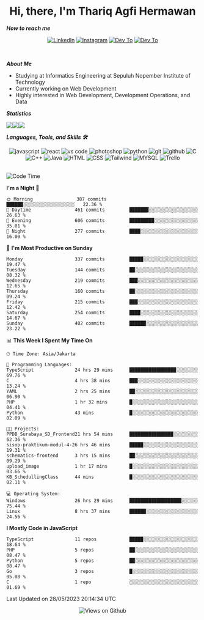 <div align="center">
  <h1>Hi, there, I'm Thariq Agfi Hermawan</h1>
</div>


***How to reach me***
<p align='center'>
   <a href="https://www.linkedin.com/in/thariqagfihermawan" target="_blank"><img src="https://img.shields.io/badge/LinkedIn-0077B5?style=for-the-badge&logo=linkedin&logoColor=white" alt="LinkedIn"></a>
   <a href="https://www.instagram.com/thoriqagfi" target="_blank"><img src="https://img.shields.io/badge/Instagram-E4405F?style=for-the-badge&logo=instagram&logoColor=white" alt="Instagram"></a>
   <a href="https://medium.com/@thoriq.aghfi60" target="_blank"><img src="https://img.shields.io/badge/Medium-12100E?style=for-the-badge&logo=medium&logoColor=white" alt="Dev To"></a>
   <a href="https://linktr.ee/thoriqagfi" target="_blank"><img src="https://img.shields.io/badge/linktree-1de9b6?style=for-the-badge&logo=linktree&logoColor=white" alt="Dev To"></a>
</p>

<br>

***About Me***
- Studying at Informatics Engineering at Sepuluh Nopember Institute of Technology
- Currently working on Web Development
- Highly interested in Web Development, Development Operations, and Data

***Statistics***

<!-- [![GitHub Streak](http://github-readme-streak-stats.herokuapp.com?user=thoriqagfi&theme=dark)](https://git.io/streak-stats) -->

<div align="center">
  <div style="display: flex;">
    <img src="http://github-readme-streak-stats.herokuapp.com?user=thoriqagfi&theme=chartreuse-dark"/>
    <img src="https://github-readme-stats.vercel.app/api/top-langs/?username=thoriqagfi&layout=compact&&theme=chartreuse-dark&langs_count=8)](https://github.com/thoriqagfi"/>
    <img src="https://github-readme-stats.vercel.app/api?username=thoriqagfi&show_icons=true&theme=chartreuse-dark"/>
  </div>
</div>

<!-- [![Top Langs](https://github-readme-stats.vercel.app/api/top-langs/?username=thoriqagfi&layout=compact&&theme=chartreuse-dark&langs_count=8)](https://github.com/thoriqagfi)
< ![Agfi's GitHub stats](https://github-readme-stats.vercel.app/api?username=thoriqagfi&show_icons=true&theme=chartreuse-dark) -->

***Languages, Tools, and Skills 🛠***

  <div align="center">
    <img src="https://img.shields.io/badge/JavaScript-F7DF1E?style=for-the-badge&logo=javascript&logoColor=black" alt="javascript" />
    <img src="https://img.shields.io/badge/React-61DAFB?style=for-the-badge&logo=react&logoColor=black" alt="react" />
    <img src="https://img.shields.io/badge/vs%20code-007ACC?style=for-the-badge&logo=visual%20studio%20code&logoColor=white" alt="vs code" />
    <img src="https://img.shields.io/badge/adobe%20photoshop-31A8FF?style=for-the-badge&logo=adobe%20photoshop&logoColor=white" alt="photoshop" />
    <img src="https://img.shields.io/badge/python-3776AB?style=for-the-badge&logo=python&logoColor=white" alt="python" />
    <img src="https://img.shields.io/badge/Git-F05032?style=for-the-badge&logo=git&logoColor=white" alt="git" />
    <img src="https://img.shields.io/badge/GitHub-100000?style=for-the-badge&logo=github&logoColor=white" alt="github" />
    <img src="https://img.shields.io/badge/c-%2300599C.svg?style=for-the-badge&logo=c&logoColor=white" alt="C" />
    <img src="https://img.shields.io/badge/c++-%2300599C.svg?style=for-the-badge&logo=c%2B%2B&logoColor=white" alt="C++" />
    <img src="https://img.shields.io/badge/Java-ED8B00?style=for-the-badge&logo=java&logoColor=white" alt="Java"/>
    <img src="https://img.shields.io/badge/HTML5-E34F26?style=for-the-badge&logo=html5&logoColor=white" alt="HTML" />
    <img src="https://img.shields.io/badge/CSS-239120?&style=for-the-badge&logo=css3&logoColor=white" alt ="CSS" />
    <img src="https://img.shields.io/badge/tailwindcss-%2338B2AC.svg?style=for-the-badge&logo=tailwind-css&logoColor=white" alt="Tailwind" />
    <img src="https://img.shields.io/badge/MySQL-00000F?style=for-the-badge&logo=mysql&logoColor=white" alt="MYSQL" />
    <img src="https://img.shields.io/badge/Trello-%23026AA7.svg?style=for-the-badge&logo=Trello&logoColor=white" alt="Trello" />
  </div><br>

<!--START_SECTION:waka-->
![Code Time](http://img.shields.io/badge/Code%20Time-414%20hrs%2051%20mins-blue)

**I'm a Night 🦉** 

```text
🌞 Morning                387 commits         ██████░░░░░░░░░░░░░░░░░░░   22.36 % 
🌆 Daytime                461 commits         ███████░░░░░░░░░░░░░░░░░░   26.63 % 
🌃 Evening                606 commits         █████████░░░░░░░░░░░░░░░░   35.01 % 
🌙 Night                  277 commits         ████░░░░░░░░░░░░░░░░░░░░░   16.00 % 
```
📅 **I'm Most Productive on Sunday** 

```text
Monday                   337 commits         █████░░░░░░░░░░░░░░░░░░░░   19.47 % 
Tuesday                  144 commits         ██░░░░░░░░░░░░░░░░░░░░░░░   08.32 % 
Wednesday                219 commits         ███░░░░░░░░░░░░░░░░░░░░░░   12.65 % 
Thursday                 160 commits         ██░░░░░░░░░░░░░░░░░░░░░░░   09.24 % 
Friday                   215 commits         ███░░░░░░░░░░░░░░░░░░░░░░   12.42 % 
Saturday                 254 commits         ████░░░░░░░░░░░░░░░░░░░░░   14.67 % 
Sunday                   402 commits         ██████░░░░░░░░░░░░░░░░░░░   23.22 % 
```


📊 **This Week I Spent My Time On** 

```text
🕑︎ Time Zone: Asia/Jakarta

💬 Programming Languages: 
TypeScript               24 hrs 29 mins      █████████████████░░░░░░░░   69.76 % 
C                        4 hrs 38 mins       ███░░░░░░░░░░░░░░░░░░░░░░   13.24 % 
YAML                     2 hrs 25 mins       ██░░░░░░░░░░░░░░░░░░░░░░░   06.90 % 
PHP                      1 hr 32 mins        █░░░░░░░░░░░░░░░░░░░░░░░░   04.41 % 
Python                   43 mins             █░░░░░░░░░░░░░░░░░░░░░░░░   02.09 % 

🐱‍💻 Projects: 
PPDB_Surabaya_SD_Frontend21 hrs 54 mins      ████████████████░░░░░░░░░   62.36 % 
sisop-praktikum-modul-4-26 hrs 46 mins       █████░░░░░░░░░░░░░░░░░░░░   19.31 % 
schematics-frontend      3 hrs 15 mins       ██░░░░░░░░░░░░░░░░░░░░░░░   09.29 % 
upload_image             1 hr 17 mins        █░░░░░░░░░░░░░░░░░░░░░░░░   03.66 % 
KB_SchedullingClass      44 mins             █░░░░░░░░░░░░░░░░░░░░░░░░   02.11 % 

💻 Operating System: 
Windows                  26 hrs 29 mins      ███████████████████░░░░░░   75.44 % 
Linux                    8 hrs 37 mins       ██████░░░░░░░░░░░░░░░░░░░   24.56 % 
```

**I Mostly Code in JavaScript** 

```text
TypeScript               11 repos            █████░░░░░░░░░░░░░░░░░░░░   18.64 % 
PHP                      5 repos             ██░░░░░░░░░░░░░░░░░░░░░░░   08.47 % 
Python                   5 repos             ██░░░░░░░░░░░░░░░░░░░░░░░   08.47 % 
Go                       3 repos             █░░░░░░░░░░░░░░░░░░░░░░░░   05.08 % 
C                        1 repo              ░░░░░░░░░░░░░░░░░░░░░░░░░   01.69 % 
```




 Last Updated on 28/05/2023 20:14:34 UTC
<!--END_SECTION:waka-->

<div align="center">
<img src="https://komarev.com/ghpvc/?username=thoriqagfi&color=blue" alt="Views on Github" />
</div>
